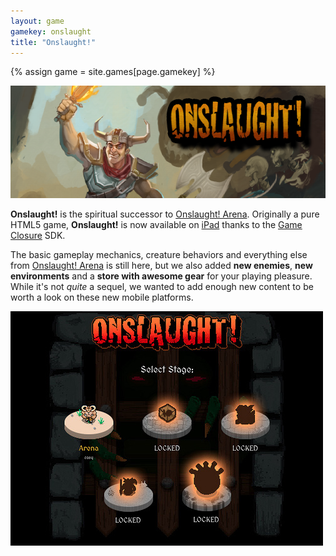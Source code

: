 ```yaml
---
layout: game
gamekey: onslaught
title: "Onslaught!"
---
```

{% assign game = site.games[page.gamekey] %}

<a href="http://itunes.apple.com/us/app/onslaught!/id441426241">
	<img alt="{{ game.title }}" src="/media/images/games/onslaughtarena/promo-560x180.png" width="560" height="180">
</a>

**Onslaught!** is the spiritual successor to [Onslaught! Arena][1]. Originally a pure HTML5 game, **Onslaught!** is now available on [iPad][2] thanks to the [Game Closure][3] SDK.

The basic gameplay mechanics, creature behaviors and everything else from [Onslaught! Arena][1] is still here, but we also added **new enemies**, **new environments** and a **store with awesome gear** for your playing pleasure. While it's not _quite_ a sequel, we wanted to add enough new content to be worth a look on these new mobile platforms.

<div class="full-frame">
	<a href="http://itunes.apple.com/us/app/onslaught!/id441426241">
		<img alt="Onslaught! on iPad" src="/media/images/games/onslaught/onslaught_screenshot.jpg">
	</a>
</div>

[1]: /games/onslaught-arena/
[2]: http://itunes.apple.com/us/app/onslaught!/id441426241
[3]: http://gameclosure.com/
